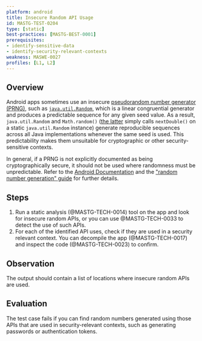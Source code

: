 ```yaml
---
platform: android
title: Insecure Random API Usage
id: MASTG-TEST-0204
type: [static]
best-practices: [MASTG-BEST-0001]
prerequisites:
- identify-sensitive-data
- identify-security-relevant-contexts
weakness: MASWE-0027
profiles: [L1, L2]
---
```


## Overview

Android apps sometimes use an insecure [pseudorandom number generator (PRNG)](../../../Document/0x05e-Testing-Cryptography.md#random-number-generation), such as [`java.util.Random`](https://developer.android.com/reference/java/util/Random), which is a linear congruential generator and produces a predictable sequence for any given seed value. As a result, `java.util.Random` and `Math.random()` ([the latter](https://franklinta.com/2014/08/31/predicting-the-next-math-random-in-java/) simply calls `nextDouble()` on a static `java.util.Random` instance) generate reproducible sequences across all Java implementations whenever the same seed is used. This predictability makes them unsuitable for cryptographic or other security-sensitive contexts.

In general, if a PRNG is not explicitly documented as being cryptographically secure, it should not be used where randomness must be unpredictable. Refer to the [Android Documentation](https://developer.android.com/privacy-and-security/risks/weak-prng) and the ["random number generation" guide](../../../Document/0x05e-Testing-Cryptography.md#random-number-generation) for further details.

## Steps

1. Run a static analysis (@MASTG-TECH-0014) tool on the app and look for insecure random APIs, or you can use @MASTG-TECH-0033 to detect the use of such APIs.
2. For each of the identified API uses, check if they are used in a security relevant context. You can decompile the app (@MASTG-TECH-0017) and inspect the code (@MASTG-TECH-0023) to confirm.

## Observation

The output should contain a list of locations where insecure random APIs are used.

## Evaluation

The test case fails if you can find random numbers generated using those APIs that are used in security-relevant contexts, such as generating passwords or authentication tokens.
